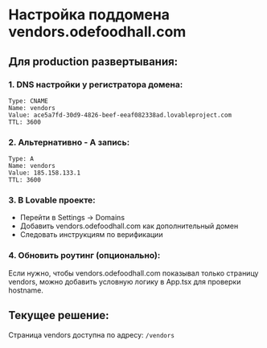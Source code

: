 # Настройка поддомена vendors.odefoodhall.com

## Для production развертывания:

### 1. DNS настройки у регистратора домена:

```
Type: CNAME
Name: vendors
Value: ace5a7fd-30d9-4826-beef-eeaf082338ad.lovableproject.com
TTL: 3600
```

### 2. Альтернативно - A запись:

```
Type: A
Name: vendors
Value: 185.158.133.1
TTL: 3600
```

### 3. В Lovable проекте:

- Перейти в Settings → Domains
- Добавить vendors.odefoodhall.com как дополнительный домен
- Следовать инструкциям по верификации

### 4. Обновить роутинг (опционально):

Если нужно, чтобы vendors.odefoodhall.com показывал только страницу vendors, можно добавить условную логику в App.tsx для проверки hostname.

## Текущее решение:

Страница vendors доступна по адресу: `/vendors`

